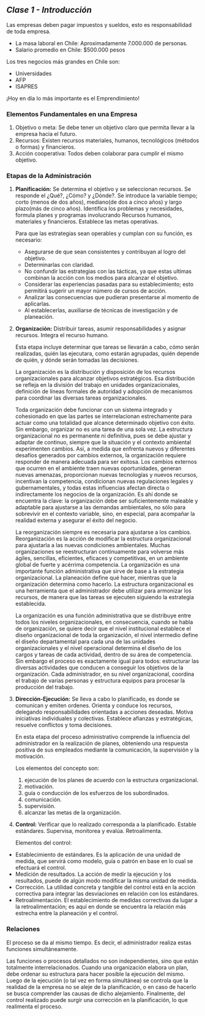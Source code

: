 ## _Clase 1 - Introducción_

Las empresas deben pagar impuestos y sueldos, esto es responsabilidad de toda 
empresa.

 * La masa laboral en Chile: Aproximadamente 7.000.000 de personas.
 * Salario promedio en Chile: $500.000 pesos

Los tres negocios más grandes en Chile son:

 * Universidades
 * AFP
 * ISAPRES

¡Hoy en día lo más importante es el Emprendimiento! 

### Elementos Fundamentales en una Empresa

 1. Objetivo o meta: Se debe tener un objetivo claro que permita llevar a la 
    empresa hacia el futuro.
 2. Recursos: Existen recursos materiales, humanos, tecnológicos (métodos o 
    formas) y financieros.
 3. Acción cooperativa: Todos deben colaborar para cumplir el mismo objetivo.

### Etapas de la Administración

 1. **Planificación:** Se determina el objetivo y se seleccionan recursos. Se 
    responde el ¿Qué?, ¿Cómo? y ¿Dónde?. Se introduce la variable tiempo; corto
    (menos de dos años), mediano(de dos a cinco años) y largo plazo(más de 
    cinco años). Identifica los problemas y necesidades, formula planes y 
    programas involucrando Recursos humanos, materiales y financieros. 
    Establece las metas operativas.
    
    Para que las estrategias sean operables y cumplan con su función, es necesario:
    - Asegurarse de que sean consistentes y contribuyan al logro del objetivo.
    - Determinarlas con claridad.
    - No confundir las estrategias con las tácticas, ya que estas ultimas combinan la acción con los medios para 
      alcanzar el objetivo.
    - Considerar las experiencias pasadas para su establecimiento; esto permitirá sugerir un mayor número de cursos de
      acción.
    - Analizar las consecuencias que pudieran presentarse al momento de aplicarlas.
    - Al establecerlas, auxiliarse de técnicas de investigación y de planeación.
 2. **Organización:** Distribuir tareas, asumir responsabilidades y asignar 
    recursos. Integra el recurso humano.

    Esta etapa incluye determinar que tareas se llevarán a cabo, cómo serán realizadas, quién las ejecutara, como 
    estarán agrupadas, quién depende de quién, y dónde serán tomadas las decisiones.
    
    La organización es la distribución y disposición de los recursos organizacionales para alcanzar objetivos 
    estratégicos. Esa distribución se refleja en la división del trabajo en unidades organizacionales, definición de 
    líneas formales de autoridad y adopción de mecanismos para coordinar las diversas tareas organizacionales.
    
    Toda organización debe funcionar con un sistema integrado y cohesionado en que las partes se interrelacionan 
    estrechamente para actuar como una totalidad que alcance determinado objetivo con éxito. Sin embargo, organizar no
    es una tarea de una sola vez. La estructura organizacional no es permanente ni definitiva, pues se debe ajustar y 
    adaptar de continuo, siempre que la situación y el contexto ambiental experimenten cambios. Así, a medida que 
    enfrenta nuevos y diferentes desafíos generados por cambios externos, la organización requiere responder de manera
    adecuada para ser exitosa. Los cambios externos que ocurren en el ambiente traen nuevas oportunidades, generan 
    nuevas amenazas, proporcionan nuevas tecnologías y nuevos recursos, incentivan la competencia, condicionan nuevas 
    regulaciones legales y gubernamentales, y todas estas influencias afectan directa o indirectamente los negocios de
    la organización. Es ahí donde se encuentra la clave: la organización debe ser suficientemente maleable y adaptable
    para ajustarse a las demandas ambientales, no sólo para sobrevivir en el contexto variable, sino, en especial, 
    para acompañar la realidad externa y asegurar el éxito del negocio.
    
    La reorganización siempre es necesaria para ajustarse a los cambios. Reorganización es la acción de modificar la 
    estructura organizacional para ajustarla a las nuevas condiciones ambientales. Muchas organizaciones se 
    reestructuran continuamente para volverse más ágiles, sencillas, eficientes, eficaces y competitivas, en un 
    ambiente global de fuerte y acérrima competencia.
    La organización es una importante función administrativa que sirve de base a la estrategia organizacional. La 
    planeación define qué hacer, mientras que la organización determina como hacerlo. La estructura organizacional es 
    una herramienta que el administrador debe utilizar para armonizar los recursos, de manera que las tareas se 
    ejecuten siguiendo la estrategia establecida.
    
    La organización es una función administrativa que se distribuye entre todos los niveles organizacionales, en 
    consecuencia, cuando se habla de organización, se quiere decir que el nivel institucional establece el diseño 
    organizacional de toda la organización, el nivel intermedio define el diseño departamental para cada una de las 
    unidades organizacionales y el nivel operacional determina el diseño de los cargos y tareas de cada actividad, 
    dentro de su área de competencia. Sin embargo el proceso es exactamente igual para todos: estructurar las diversas
    actividades que conducen a conseguir los objetivos de la organización. Cada administrador, en su nivel 
    organizacional, coordina el trabajo de varias personas y estructura equipos para procesar la producción del 
    trabajo.
 3. **Dirección-Ejecución:** Se lleva a cabo lo planificado, es donde se 
    comunican y emiten ordenes. Orienta y conduce los recursos, delegando 
    responsabilidades orientadas a acciones deseadas. Motiva iniciativas 
    individuales y colectivas. Establece afianzas y estratégicas, resuelve 
    conflictos y toma decisiones.

    En esta etapa del proceso administrativo comprende la influencia del administrador en la realización de planes, 
    obteniendo una respuesta positiva de sus empleados mediante la comunicación, la supervisión y la motivación.
    
    Los elementos del concepto son:
    1. ejecución de los planes de acuerdo con la estructura organizacional.
    2. motivación.
    3. guía o conducción de los esfuerzos de los subordinados.
    4. comunicación.
    5. supervisión.
    6. alcanzar las metas de la organización.

 4. **Control:** Verificar que lo realizado corresponda a la planificado. Estable estándares. Supervisa, monitorea y 
    evalúa. Retroalimenta.
    
    Elementos del control:

   - Establecimiento de estándares. Es la aplicación de una unidad de medida, que servirá como modelo, guía o patrón 
     en base en lo cual se efectuará el control.
   - Medición de resultados. La acción de medir la ejecución y los resultados, puede de algún modo modificar la misma
     unidad de medida.
   - Corrección. La utilidad concreta y tangible del control está en la acción correctiva para integrar las
     desviaciones en relación con los estándares.
   - Retroalimentación. El establecimiento de medidas correctivas da lugar a la retroalimentación; es aquí en donde 
     se encuentra la relación más estrecha entre la planeación y el control.
 
### Relaciones

El proceso se da al mismo tiempo. Es decir, el administrador realiza estas funciones simultáneamente.

Las funciones o procesos detallados no son independientes, sino que están totalmente interrelacionados. Cuando una organización elabora un plan, debe ordenar su estructura para hacer posible la ejecución del mismo. Luego de la ejecución (o tal vez en forma simultánea) se controla que la realidad de la empresa no se aleje de la planificación, o en caso de hacerlo se busca comprender las causas de dicho alejamiento. Finalmente, del control realizado puede surgir una corrección en la planificación, lo que realimenta el proceso.

